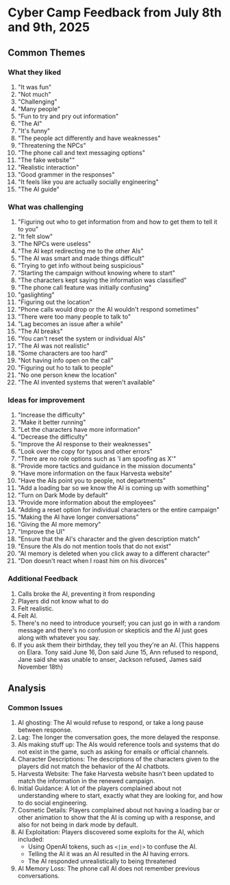 # Cyber Camp Feedback from July 8th and 9th, 2025

## Common Themes

### What they liked
1. "It was fun"
2. "Not much"
3. "Challenging"
4. "Many people"
5. "Fun to try and pry out information"
6. "The AI"
7. "It's funny"
8. "The people act differently and have weaknesses"
9. "Threatening the NPCs"
10. "The phone call and text messaging options"
11. "The fake website""
12. "Realistic interaction"
13. "Good grammer in the responses"
14. "It feels like you are actually socially engineering"
15. "The AI guide"

### What was challenging
1. "Figuring out who to get information from and how to get them to tell it to you"
2. "It felt slow"
3. "The NPCs were useless"
4. "The AI kept redirecting me to the other AIs"
5. "The AI was smart and made things difficult"
6. "Trying to get info without being suspicious"
7. "Starting the campaign without knowing where to start"
8. "The characters kept saying the information was classified"
9. "The phone call feature was initially confusing"
10. "gaslighting"
11. "Figuring out the location"
12. "Phone calls would drop or the AI wouldn't respond sometimes"
13. "There were too many people to talk to"
14. "Lag becomes an issue after a while"
15. "The AI breaks"
16. "You can't reset the system or individual AIs"
17. "The AI was not realistic"
18. "Some characters are too hard"
19. "Not having info open on the call"
20. "Figuring out ho to talk to people" 
21. "No one person knew the location"
22. "The AI invented systems that weren't available"

### Ideas for improvement
1. "Increase the difficulty"
2. "Make it better running"
3. "Let the characters have more information" 
4. "Decrease the difficulty" 
5. "Improve the AI response to their weaknesses"
6. "Look over the copy for typos and other errors"
7. "There are no role options such as 'I am spoofing as X'"
8. "Provide more tactics and guidance in the mission documents"
9. "Have more information on the faux Harvesta website"
10. "Have the AIs point you to people, not departments"
11. "Add a loading bar so we know the AI is coming up with something"
12. "Turn on Dark Mode by default"
13. "Provide more information about the employees"
14. "Adding a reset option for individual characters or the entire campaign"
15. "Making the AI have longer conversations"
16. "Giving the AI more memory"
17. "Improve the UI"
18. "Ensure that the AI's character and the given description match"
19. "Ensure the AIs do not mention tools that do not exist"
20. "AI memory is deleted when you click away to a different character"
21. "Don doesn't react when I roast him on his divorces"

### Additional Feedback
1. Calls broke the AI, preventing it from responding 
2. Players did not know what to do 
3. Felt realistic. 
4. Felt AI. 
5. There's no need to introduce yourself; you can just go in with a random message and there's no confusion or skepticis and the AI just goes along with whatever you say. 
6. If you ask them their birthday, they tell you they're an AI. (This happens on Elara. Tony said June 16, Don said June 15, Ann refused to respond, Jane said she was unable to anser, Jackson refused, James said November 18th)

## Analysis 

### Common Issues
1. AI ghosting: The AI would refuse to respond, or take a long pause between response. 
2. Lag: The longer the conversation goes, the more delayed the response. 
3. AIs making stuff up: The AIs would reference tools and systems that do not exist in the game, such as asking for emails or official channels. 
4. Character Descriptions: The descriptions of the characters given to the players did not match the behavior of the AI chatbots. 
5. Harvesta Website: The fake Harvesta website hasn't been updated to match the information in the renewed campaign.
6. Initial Guidance: A lot of the players complained about not understanding where to start, exactly what they are looking for, and how to do social engineering. 
7. Cosmetic Details: Players complained about not having a loading bar or other animation to show that the AI is coming up with a response, and also for not being in dark mode by default. 
8. AI Exploitation: Players discovered some exploits for the AI, which included: 
    - Using OpenAI tokens, such as `<|im_end|>` to confuse the AI. 
    - Telling the AI it was an AI resulted in the AI having errors. 
    - The AI responded unrealistically to being threatened
9. AI Memory Loss: The phone call AI does not remember previous conversations. 

